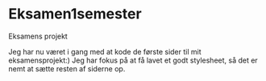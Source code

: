 # Eksamen1semester
 Eksamens projekt

Jeg har nu været i gang med at kode de første sider til mit eksamensprojekt:)
Jeg har fokus på at få lavet et godt stylesheet, så det er nemt at sætte resten af siderne op.